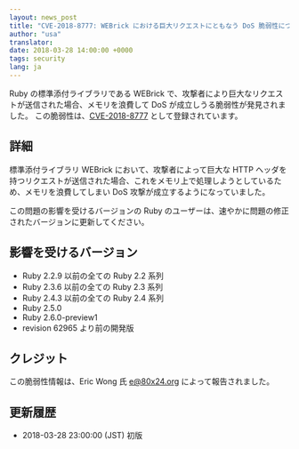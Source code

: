 ```yaml
---
layout: news_post
title: "CVE-2018-8777: WEBrick における巨大リクエストにともなう DoS 脆弱性について"
author: "usa"
translator:
date: 2018-03-28 14:00:00 +0000
tags: security
lang: ja
---
```


Ruby の標準添付ライブラリである WEBrick で、攻撃者により巨大なリクエストが送信された場合、メモリを浪費して DoS が成立しうる脆弱性が発見されました。
この脆弱性は、[CVE-2018-8777](http://cve.mitre.org/cgi-bin/cvename.cgi?name=CVE-2018-8777) として登録されています。

## 詳細

標準添付ライブラリ WEBrick において、攻撃者によって巨大な HTTP ヘッダを持つリクエストが送信された場合、これをメモリ上で処理しようとしているため、メモリを浪費してしまい DoS 攻撃が成立するようになっていました。

この問題の影響を受けるバージョンの Ruby のユーザーは、速やかに問題の修正されたバージョンに更新してください。

## 影響を受けるバージョン

* Ruby 2.2.9 以前の全ての Ruby 2.2 系列
* Ruby 2.3.6 以前の全ての Ruby 2.3 系列
* Ruby 2.4.3 以前の全ての Ruby 2.4 系列
* Ruby 2.5.0
* Ruby 2.6.0-preview1
* revision 62965 より前の開発版

## クレジット

この脆弱性情報は、Eric Wong 氏 <e@80x24.org> によって報告されました。

## 更新履歴

* 2018-03-28 23:00:00 (JST) 初版

